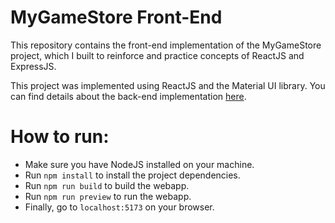 # MyGameStore Front-End

This repository contains the front-end implementation of the MyGameStore project, which I built to reinforce and practice concepts of ReactJS and ExpressJS.

This project was implemented using ReactJS and the Material UI library. You can find details about the back-end implementation [here](https://github.com/marcosmatasousa/mygamesstore-backend).

# How to run:

- Make sure you have NodeJS installed on your machine.
- Run `npm install` to install the project dependencies.
- Run `npm run build` to build the webapp.
- Run `npm run preview` to run the webapp.
- Finally, go to `localhost:5173` on your browser.
